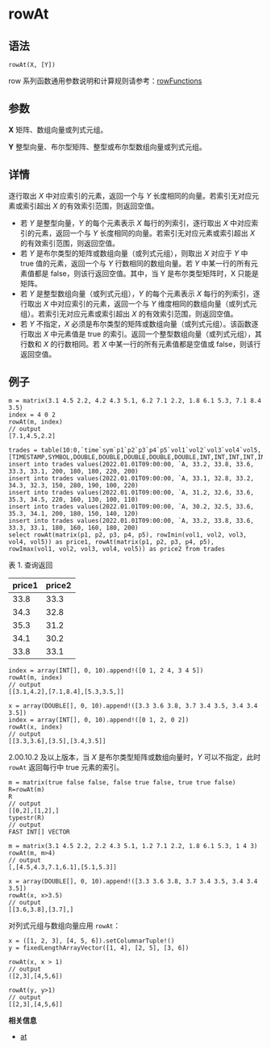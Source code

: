 # rowAt

## 语法

`rowAt(X, [Y])`

row 系列函数通用参数说明和计算规则请参考：[rowFunctions](../themes/rowFunctions.md)

## 参数

**X** 矩阵、数组向量或列式元组。

**Y**
整型向量、布尔型矩阵、整型或布尔型数组向量或列式元组。

## 详情

逐行取出 *X* 中对应索引的元素，返回一个与 *Y*
长度相同的向量。若索引无对应元素或索引超出 *X* 的有效索引范围，则返回空值。

* 若 *Y* 是整型向量，*Y* 的每个元素表示 *X* 每行的列索引，逐行取出
  *X* 中对应索引的元素，返回一个与 *Y* 长度相同的向量。若索引无对应元素或索引超出 *X*
  的有效索引范围，则返回空值。
* 若 *Y* 是布尔类型的矩阵或数组向量（或列式元组），则取出 *X* 对应于 *Y*
  中 true 值的元素，返回一个与 *Y* 行数相同的数组向量。若 *Y* 中某一行的所有元素值都是
  false，则该行返回空值。其中，当 Y 是布尔类型矩阵时，X 只能是矩阵。
* 若 *Y* 是整型数组向量（或列式元组），*Y* 的每个元素表示 *X*
  每行的列索引，逐行取出 *X* 中对应索引的元素，返回一个与 *Y* 维度相同的数组向量（或列式元组）。若索引无对应元素或索引超出
  *X* 的有效索引范围，则返回空值。
* 若 *Y* 不指定，*X* 必须是布尔类型的矩阵或数组向量（或列式元组）。该函数逐行取出
  *X* 中元素值是 true 的索引。返回一个整型数组向量（或列式元组），其行数和 *X* 的行数相同。若 *X*
  中某一行的所有元素值都是空值或 false，则该行返回空值。

## 例子

```
m = matrix(3.1 4.5 2.2, 4.2 4.3 5.1, 6.2 7.1 2.2, 1.8 6.1 5.3, 7.1 8.4 3.5)
index = 4 0 2
rowAt(m, index)
// output
[7.1,4.5,2.2]

trades = table(10:0,`time`sym`p1`p2`p3`p4`p5`vol1`vol2`vol3`vol4`vol5,[TIMESTAMP,SYMBOL,DOUBLE,DOUBLE,DOUBLE,DOUBLE,DOUBLE,INT,INT,INT,INT,INT])
insert into trades values(2022.01.01T09:00:00, `A, 33.2, 33.8, 33.6, 33.3, 33.1, 200, 180, 180, 220, 200)
insert into trades values(2022.01.01T09:00:00, `A, 33.1, 32.8, 33.2, 34.3, 32.3, 150, 280, 190, 100, 220)
insert into trades values(2022.01.01T09:00:00, `A, 31.2, 32.6, 33.6, 35.3, 34.5, 220, 160, 130, 100, 110)
insert into trades values(2022.01.01T09:00:00, `A, 30.2, 32.5, 33.6, 35.3, 34.1, 200, 180, 150, 140, 120)
insert into trades values(2022.01.01T09:00:00, `A, 33.2, 33.8, 33.6, 33.3, 33.1, 180, 160, 160, 180, 200)
select rowAt(matrix(p1, p2, p3, p4, p5), rowImin(vol1, vol2, vol3, vol4, vol5)) as price1, rowAt(matrix(p1, p2, p3, p4, p5), rowImax(vol1, vol2, vol3, vol4, vol5)) as price2 from trades
```

表 1. 查询返回

| price1 | price2 |
| --- | --- |
| 33.8 | 33.3 |
| 34.3 | 32.8 |
| 35.3 | 31.2 |
| 34.1 | 30.2 |
| 33.8 | 33.1 |

```
index = array(INT[], 0, 10).append!([0 1, 2 4, 3 4 5])
rowAt(m, index)
// output
[[3.1,4.2],[7.1,8.4],[5.3,3.5,]]

x = array(DOUBLE[], 0, 10).append!([3.3 3.6 3.8, 3.7 3.4 3.5, 3.4 3.4 3.5])
index = array(INT[], 0, 10).append!([0 1, 2, 0 2])
rowAt(x, index)
// output
[[3.3,3.6],[3.5],[3.4,3.5]]
```

2.00.10.2 及以上版本，当 *X* 是布尔类型矩阵或数组向量时，*Y* 可以不指定，此时
`rowAt` 返回每行中 true 元素的索引。

```
m = matrix(true false false, false true false, true true false)
R=rowAt(m)
R
// output
[[0,2],[1,2],]
typestr(R)
// output
FAST INT[] VECTOR

m = matrix(3.1 4.5 2.2, 2.2 4.3 5.1, 1.2 7.1 2.2, 1.8 6.1 5.3, 1 4 3)
rowAt(m, m>4)
// output
[,[4.5,4.3,7.1,6.1],[5.1,5.3]]

x = array(DOUBLE[], 0, 10).append!([3.3 3.6 3.8, 3.7 3.4 3.5, 3.4 3.4 3.5])
rowAt(x, x>3.5)
// output
[[3.6,3.8],[3.7],]
```

对列式元组与数组向量应用 `rowAt`：

```
x = ([1, 2, 3], [4, 5, 6]).setColumnarTuple!()
y = fixedLengthArrayVector([1, 4], [2, 5], [3, 6])

rowAt(x, x > 1)
// output
([2,3],[4,5,6])

rowAt(y, y>1)
// output
[[2,3],[4,5,6]]
```

**相关信息**

* [at](../a/at.html "at")

